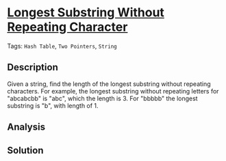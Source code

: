 # [Longest Substring Without Repeating Character](https://leetcode.com/probelms/longest-substring-without-repeating-characters)
Tags:  `Hash Table`, `Two Pointers`, `String`

## Description
 Given a string, find the length of the longest substring without repeating characters.
 For example, the longest substring without repeating letters for "abcabcbb" is "abc", which the length is 3. For "bbbbb" the longest substring is "b", with length of 1.

## Analysis


## Solution


